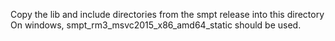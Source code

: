 Copy the lib and include directories from the smpt release into this directory
On windows, smpt_rm3_msvc2015_x86_amd64_static should be used.
